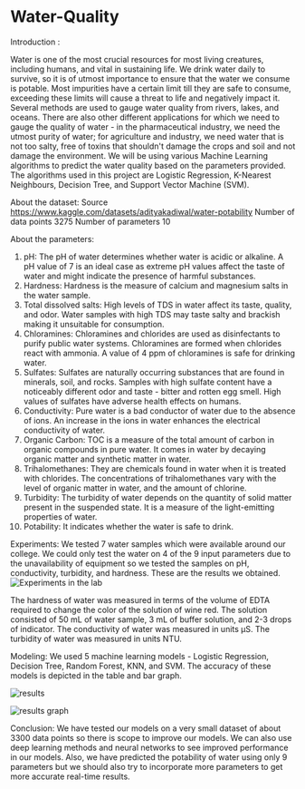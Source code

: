 # Water-Quality
Introduction :

Water is one of the most crucial resources for most living creatures, including humans, and vital in sustaining life. We drink water daily to survive, so it is of utmost importance to ensure that the water we consume is potable. Most impurities have a certain limit till they are safe to consume, exceeding these limits will cause a threat to life and negatively impact it. Several methods are used to gauge water quality from rivers, lakes, and oceans.
There are also other different applications for which we need to gauge the quality of water - in the pharmaceutical industry, we need the utmost purity of water; for agriculture and industry, we need water that is not too salty, free of toxins that shouldn't damage the crops and soil and not damage the environment.
We will be using various Machine Learning algorithms to predict the water quality based on the parameters provided. The algorithms used in this project are Logistic Regression, K-Nearest Neighbours, Decision Tree, and Support Vector Machine (SVM).

About the dataset:
Source https://www.kaggle.com/datasets/adityakadiwal/water-potability
Number of data points 3275
Number of parameters 10

About the parameters:
1. pH: The pH of water determines whether water is acidic or alkaline. A pH value of 7 is an ideal case as extreme pH values affect the taste of water and might indicate the presence of harmful substances. 
2. Hardness: Hardness is the measure of calcium and magnesium salts in the water sample.
3. Total dissolved salts: High levels of TDS in water affect its taste, quality, and odor. Water samples with high TDS may taste salty and brackish making it unsuitable for consumption.
4. Chloramines: Chloramines and chlorides are used as disinfectants to purify public water systems. Chloramines are formed when chlorides react with ammonia. A value of 4 ppm of chloramines is safe for drinking water.
5. Sulfates: Sulfates are naturally occurring substances that are found in minerals, soil, and rocks. Samples with high sulfate content have a noticeably different odor and taste - bitter and rotten egg smell. High values of sulfates have adverse health effects on humans.
6. Conductivity: Pure water is a bad conductor of water due to the absence of ions. An increase in the ions in water enhances the electrical conductivity of water.
7. Organic Carbon: TOC is a measure of the total amount of carbon in organic compounds in pure water. It comes in water by decaying organic matter and synthetic matter in water.
8. Trihalomethanes: They are chemicals found in water when it is treated with chlorides. The concentrations of trihalomethanes vary with the level of organic matter in water, and the amount of chlorine.
9. Turbidity: The turbidity of water depends on the quantity of solid matter present in the suspended state. It is a measure of the light-emitting properties of water.
10. Potability: It indicates whether the water is safe to drink.

Experiments:
We tested 7 water samples which were available around our college. We could only test the water on 4 of the 9 input parameters due to the unavailability of equipment so we tested the samples on pH, conductivity, turbidity, and hardness.
These are the results we obtained.
![Experiments in the lab](https://github.com/sai-kul/Water-Quality/assets/164490846/e3068b50-bdf2-4733-9c5d-2d1f062ab625)

The hardness of water was measured in terms of the volume of EDTA required to change the color of the solution of wine red. The solution consisted of 50 mL of water sample, 3 mL of buffer solution, and 2-3 drops of indicator.
The conductivity of water was measured in units μS.
The turbidity of water was measured in units NTU.

Modeling:
We used 5 machine learning models - Logistic Regression, Decision Tree, Random Forest, KNN, and SVM.
The accuracy of these models is depicted in the table and bar graph.

![results](https://github.com/sai-kul/Water-Quality/assets/164490846/9594c029-7495-42c6-b58a-099f245ba6dd)

![results graph](https://github.com/sai-kul/Water-Quality/assets/164490846/e4259cd7-544e-4183-bccd-3a8ec2c9f602)

Conclusion:
We have tested our models on a very small dataset of about 3300 data points so there is scope to improve our models.
We can also use deep learning methods and neural networks to see improved performance in our models. Also, we have predicted the potability of water using only 9 parameters but we should also try to incorporate more parameters to get more accurate real-time results.
